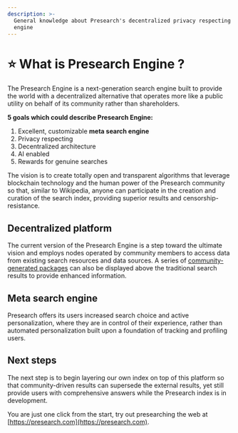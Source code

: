 ```yaml
---
description: >-
  General knowledge about Presearch's decentralized privacy respecting search
  engine
---
```


# ⭐ What is Presearch Engine ?

The Presearch Engine is a next-generation search engine built to provide the world with a decentralized alternative that operates more like a public utility on behalf of its community rather than shareholders.

**5 goals which could describe Presearch Engine:**

1. Excellent, customizable **meta search engine**
2. Privacy respecting
3. Decentralized architecture
4. AI enabled
5. Rewards for genuine searches

The vision is to create totally open and transparent algorithms that leverage blockchain technology and the human power of the Presearch community so that, similar to Wikipedia, anyone can participate in the creation and curation of the search index, providing superior results and censorship-resistance.

## Decentralized platform

The current version of the Presearch Engine is a step toward the ultimate vision and employs nodes operated by community members to access data from existing search resources and data sources. A series of [community-generated packages](https://github.com/PresearchOfficial/presearch-packages/) can also be displayed above the traditional search results to provide enhanced information.

## Meta search engine

Presearch offers its users increased search choice and active personalization, where they are in control of their experience, rather than automated personalization built upon a foundation of tracking and profiling users.

## Next steps

The next step is to begin layering our own index on top of this platform so that community-driven results can supersede the external results, yet still provide users with comprehensive answers while the Presearch index is in development.

You are just one click from the start, try out presearching the web at [https://presearch.com](https://presearch.com).
